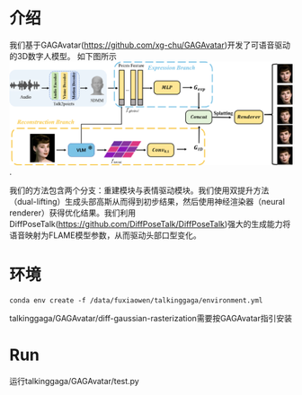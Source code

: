 # 介绍

我们基于GAGAvatar(https://github.com/xg-chu/GAGAvatar)开发了可语音驱动的3D数字人模型。
如下图所示![pipeline](https://github.com/shawnFuu/talkinggaga/blob/main/assets/pipeline.png).

我们的方法包含两个分支：重建模块与表情驱动模块。我们使用双提升方法（dual-lifting）生成头部高斯从而得到初步结果，然后使用神经渲染器（neural renderer）获得优化结果。我们利用DiffPoseTalk(https://github.com/DiffPoseTalk/DiffPoseTalk)强大的生成能力将语音映射为FLAME模型参数，从而驱动头部口型变化。

# 环境

```
conda env create -f /data/fuxiaowen/talkinggaga/environment.yml
```
talkinggaga/GAGAvatar/diff-gaussian-rasterization需要按GAGAvatar指引安装

# Run

运行talkinggaga/GAGAvatar/test.py
